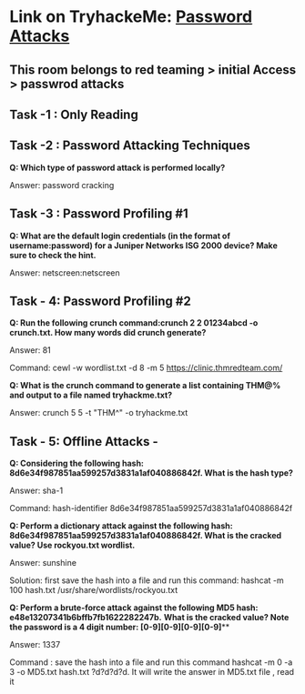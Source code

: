 # Link on TryhackeMe: [Password Attacks](https://tryhackme.com/r/room/passwordattacks)

## This room belongs to red teaming > initial Access > passwrod attacks

## Task -1 : Only Reading

## Task -2 : Password Attacking Techniques

**Q: Which type of password attack is performed locally?**

Answer: password cracking

## Task -3 : Password Profiling #1

**Q: What are the default login credentials (in the format of username:password) for a Juniper Networks ISG 2000 device? Make sure to check the hint.**

Answer: netscreen:netscreen

## Task - 4: Password Profiling #2 

**Q: Run the following crunch command:crunch 2 2 01234abcd -o crunch.txt. How many words did crunch generate?**

Answer: 81 

Command: cewl -w wordlist.txt -d 8 -m 5 https://clinic.thmredteam.com/

**Q: What is the crunch command to generate a list containing THM@% and output to a file named tryhackme.txt?**

Answer: crunch 5 5 -t "THM^" -o tryhackme.txt

## Task - 5: Offline Attacks -

**Q: Considering the following hash: 8d6e34f987851aa599257d3831a1af040886842f. What is the hash type?**

Answer: sha-1

Command:  hash-identifier 8d6e34f987851aa599257d3831a1af040886842f

**Q: Perform a dictionary attack against the following hash: 8d6e34f987851aa599257d3831a1af040886842f. What is the cracked value? Use rockyou.txt wordlist.**

Answer: sunshine

Solution: first save the hash into a file and run this command: hashcat -m 100 hash.txt /usr/share/wordlists/rockyou.txt

**Q: Perform a brute-force attack against the following MD5 hash: e48e13207341b6bffb7fb1622282247b.**
**What is the cracked value? Note the password is a 4 digit number: [0-9][0-9][0-9][0-9]****

Answer: 1337

Command : save the hash into a file and run this command hashcat -m 0 -a 3 -o MD5.txt hash.txt ?d?d?d?d.
It will write the answer in MD5.txt file , read it
